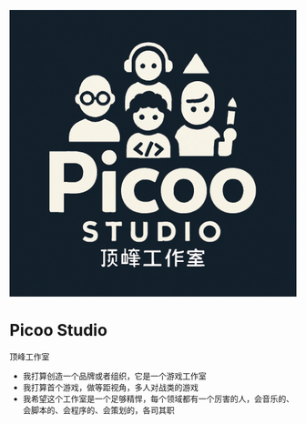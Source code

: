 ![logo](./assets/logo.png)

# Picoo Studio

顶峰工作室

- 我打算创造一个品牌或者组织，它是一个游戏工作室
- 我打算首个游戏，做等距视角，多人对战类的游戏
- 我希望这个工作室是一个足够精悍，每个领域都有一个厉害的人，会音乐的、会脚本的、会程序的、会策划的，各司其职